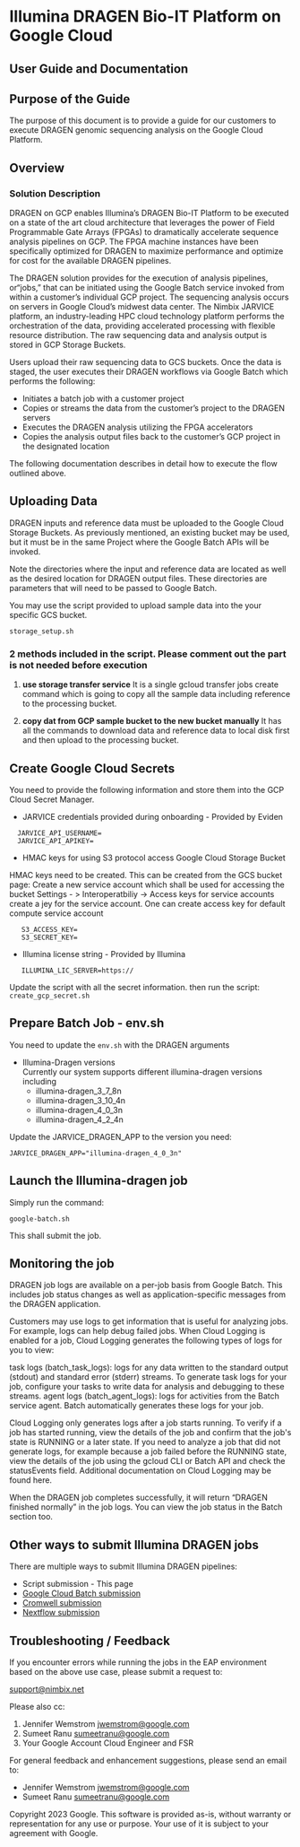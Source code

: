 # Illumina DRAGEN Bio-IT Platform on Google Cloud
## User Guide and Documentation

## Purpose of the Guide

The purpose of this document is to provide a guide for our customers to execute DRAGEN genomic sequencing analysis on the Google Cloud Platform.  

## Overview

### Solution Description
DRAGEN on GCP enables Illumina’s DRAGEN Bio-IT Platform to be executed on a state of the art cloud architecture that leverages the power of Field Programmable Gate Arrays (FPGAs) to dramatically accelerate sequence analysis pipelines on GCP.   The FPGA machine instances have been specifically optimized for DRAGEN to maximize performance and optimize for cost for the available DRAGEN pipelines.

The DRAGEN solution provides for the execution of analysis pipelines, or“jobs,” that can be initiated using the Google Batch service invoked from within a customer’s individual GCP project.  The sequencing analysis occurs on servers in Google Cloud’s midwest data center.   The Nimbix JARVICE platform, an industry-leading HPC cloud technology platform performs the orchestration of the data, providing accelerated processing with flexible resource distribution.  The raw sequencing data and analysis output is stored in GCP Storage Buckets. 

Users upload their raw sequencing data to GCS buckets.  Once the data is staged, the user executes their DRAGEN workflows via Google Batch which performs the following:

- Initiates a batch job with a customer project
- Copies or streams the data from the customer’s project to the DRAGEN servers
- Executes the DRAGEN analysis utilizing the FPGA accelerators
- Copies the analysis output files back to the customer’s GCP project in the designated location

The following documentation describes in detail how to execute the flow outlined above.

## Uploading Data
DRAGEN inputs and reference data must be uploaded to the Google Cloud Storage Buckets.  As previously mentioned, an existing bucket may be used, but it must be in the same Project where the Google Batch APIs will be invoked.  

Note the directories where the input and reference data are located as well as the desired location for DRAGEN output files.  These directories are parameters that will need to be passed to Google Batch.  

You may use the script provided to upload sample data into the your specific GCS bucket.

`storage_setup.sh`

### 2 methods included in the script. Please comment out the part is not needed before execution
1. **use storage transfer service** 
It is a single gcloud transfer jobs create command which is going to copy all the sample data including reference to the processing bucket.
 
2. **copy dat from GCP sample bucket to the new bucket manually**
It has all the commands to download data and reference data to local disk first and then upload to the processing bucket.
 
## Create Google Cloud Secrets

You need to provide the following information and store them into the GCP Cloud Secret Manager.

- JARVICE credentials provided during onboarding - Provided by Eviden
 ``` 
   JARVICE_API_USERNAME=
   JARVICE_API_APIKEY=
```
- HMAC keys for using S3 protocol access Google Cloud Storage Bucket 

 HMAC keys need to be created. This can be created from the GCS bucket page:
 Create a new service account which shall be used for accessing the bucket
 Settings - > Interoperatbiliy -> Access keys for service accounts
 create a jey for the service account. One can create access key for default compute service account
```
   S3_ACCESS_KEY=
   S3_SECRET_KEY=
```
- Illumina license string - Provided by Illumina
```
   ILLUMINA_LIC_SERVER=https://
```

Update the script with all the secret information. then run the script:
`create_gcp_secret.sh`
 
 
## Prepare Batch Job - env.sh

You need to update the `env.sh` with the DRAGEN arguments

- Illumina-Dragen versions  
	Currently our system supports different illumina-dragen versions including
	- illumina-dragen_3_7_8n
    - illumina-dragen_3_10_4n
    - illumina-dragen_4_0_3n
    - illumina-dragen_4_2_4n

Update the JARVICE_DRAGEN_APP to the version you need:

`JARVICE_DRAGEN_APP="illumina-dragen_4_0_3n"`

## Launch the Illumina-dragen job

Simply run the command:

`google-batch.sh`

This shall submit the job. 

## Monitoring the job

DRAGEN job logs are available on a per-job basis from Google Batch.  This includes job status changes as well as application-specific messages from the DRAGEN application. 

Customers may use logs to get information that is useful for analyzing jobs. For example, logs can help debug failed jobs. When Cloud Logging is enabled for a job, Cloud Logging generates the following types of logs for you to view:

task logs (batch_task_logs): logs for any data written to the standard output (stdout) and standard error (stderr) streams. To generate task logs for your job, configure your tasks to write data for analysis and debugging to these streams.
agent logs (batch_agent_logs): logs for activities from the Batch service agent. Batch automatically generates these logs for your job.

Cloud Logging only generates logs after a job starts running. To verify if a job has started running, view the details of the job and confirm that the job's state is RUNNING or a later state. If you need to analyze a job that did not generate logs, for example because a job failed before the RUNNING state, view the details of the job using the gcloud CLI or Batch API and check the statusEvents field. Additional documentation on Cloud Logging may be found here.

When the DRAGEN job completes successfully, it will return “DRAGEN finished normally”  in the job logs. You can view the job status in the Batch section too.

## Other ways to submit Illumina DRAGEN jobs

There are multiple ways to submit Illumina DRAGEN pipelines:

 - Script submission - This page
 - [Google Cloud Batch submission](batch-submission/README.md)
 - [Cromwell submission](cromwell-submission/README.md)
 - [Nextflow submission](nextflow-submission/README.md)


## Troubleshooting / Feedback

If you encounter errors while running the jobs in the EAP environment based on the above use case, please submit a request to:

support@nimbix.net  

Please also cc:

1. Jennifer Wemstrom jwemstrom@google.com
2. Sumeet Ranu sumeetranu@google.com
3. Your Google Account Cloud Engineer and FSR

For general feedback and enhancement suggestions, please send an email to:
   - Jennifer Wemstrom jwemstrom@google.com
   - Sumeet Ranu sumeetranu@google.com
   
Copyright 2023 Google. This software is provided as-is, without warranty or representation for any use or purpose. Your use of it is subject to your agreement with Google.  

